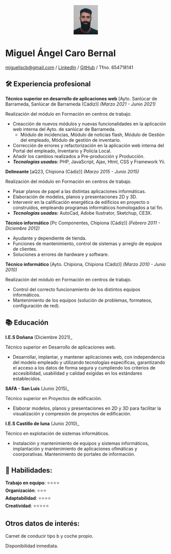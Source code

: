 <p align="center">
  <img src="https://github.com/Miguetto/CV/blob/gh-pages/IMG_20210206_115846.jpg" width="15%" height="15%"/>
</p>

# Miguel Ángel Caro Bernal

[migueliscb@gmail.com](mailto:migueliscb@gmail.com) / [LinkedIn](https://www.linkedin.com/in/miguedev/)  / [GitHub](https://github.com/Miguetto/) / Tfno. 654718141

## :hammer_and_wrench: Experiencia profesional

**Técnico superior en desarrollo de aplicaciones web**  [Ayto. Sanlúcar de Barrameda, Sanlúcar de Barrameda (Cádiz)] _(Marzo 2021 - Junio 2021)_

Realización del módulo en Formación en centros de trabajo.

  - Creacción de nuevos módulos y nuevas funcionalidades en la aplicación web interna del Ayto. de sanlúcar de Barrameda.
    - Módulo de incidencias, Módulo de noticias flash, Módulo de Gestión del empleado, Módulo de gestión de inventario.
  - Corrección de errores y refactorización en la aplicación web interna del Portal del empleado, Inventario y Policía Local.
  - Añadir los cambios realizados a Pre-producción y Producción.
  - **_Tecnologías usadas:_** PHP, JavaScript, Ajax, Html, CSS y Framework Yii.

**Delineante**  [aQ23, Chipiona (Cádiz)] _(Marzo 2015 - Junio 2015)_

Realización del módulo en Formación en centros de trabajo.

  - Pasar planos de papel a las distintas aplicaciones informáticas.
  - Elaboración de modelos, planos y presentaciones 2D y 3D.
  - Intervenir en la calificación energética de edificios en proyecto o construidos, empleando programas informáticos homologados a tal fin.
  - **_Tecnologías usadas:_** AutoCad, Adobe Ilustrator, Sketchup, CE3X.

**Técnico informático**  [Pc Componentes, Chipiona (Cádiz)] _(Febrero 2011 - Diciembre 2012)_ 

  - Ayudante y dependiente de tienda.
  - Funciones de mantenimiento, control de sistemas y arreglo de equipos de clientes.
  - Soluciones a errores de hardware y software. 

**Técnico informático**  [Ayto. Chipiona, Chipiona (Cádiz)] _(Marzo 2010 - Junio 2010)_ 

Realización del módulo en Formación en centros de trabajo.

  - Control del correcto funcionamiento de los distintos equipos informáticos.
  - Mantenimiento de los equipos (solución de problemas, formateos, configuración de red).



## :books: Educación

**I.E.S Doñana** (Diciembre 2021)_ 

Técnico superior en Desarrollo de aplicaciones web.

  - Desarrollar, implantar, y mantener aplicaciones web, con independencia del modelo empleado y utilizando
    tecnologías específicas, garantizando el acceso a los datos de forma segura y cumpliendo los criterios de accesibilidad, 
    usabilidad y calidad exigidas en los estándares establecidos.

**SAFA - San Luís**  (Junio 2015)_ 

Técnico superior en Proyectos de edificación.

  - Elaborar modelos, planos y presentaciones en 2D y 3D para facilitar la visualización
    y compresión de proyectos de edificación.

**I.E.S Castillo de luna** (Junio 2010)_ 

Técnico en explotación de sistemas informáticos.

  - Instalación y mantenimiento de equipos y sistemas informáticos, implantación y mantenimiento de
    aplicaciones ofimáticas y coorporativas. Mantenimiento de portales de información.


## :speech_balloon: Habilidades:

**Trabajo en equipo**: :star::star::star::star:<br>
**Organización**: :star::star::star:<br>
**Adaptabilidad**: :star::star::star::star:<br>
**Creatividad**: :star::star::star::star::star:<br>

## Otros datos de interés:

Carnet de conducir tipo b y coche propio.

Disponibilidad inmediata.
